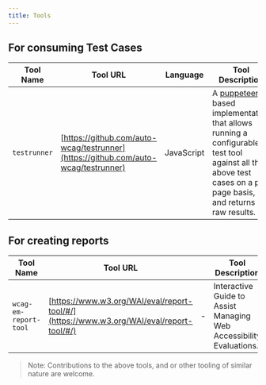 ```yaml
---
title: Tools
---
```



## For consuming Test Cases

Tool Name | Tool URL | Language |  Tool Description
---|---|---|---
`testrunner` | [https://github.com/auto-wcag/testrunner](https://github.com/auto-wcag/testrunner) | JavaScript | A [puppeteer](https://github.com/GoogleChrome/puppeteer) based implementation that allows running a configurable test tool against all the above test cases on a per page basis, and returns raw results.


## For creating reports

Tool Name | Tool URL | |  Tool Description
---|---|---|---
`wcag-em-report-tool` | [https://www.w3.org/WAI/eval/report-tool/#/](https://www.w3.org/WAI/eval/report-tool/#/) | - | Interactive Guide to Assist Managing Web Accessibility Evaluations.


> Note: Contributions to the above tools, and or other tooling of similar nature are welcome.